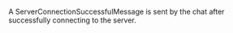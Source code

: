 A ServerConnectionSuccessfulMessage is sent by the chat after successfully connecting to the server.
